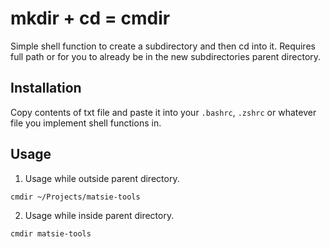 # mkdir + cd = cmdir

Simple shell function to create a subdirectory and then cd into it. Requires full path or for you to already be in the new subdirectories parent directory.

## Installation

Copy contents of txt file and paste it into your `.bashrc`, `.zshrc` or whatever file you implement shell functions in.

## Usage

1. Usage while outside parent directory.

  `cmdir ~/Projects/matsie-tools`

2. Usage while inside parent directory.

  `cmdir matsie-tools`


